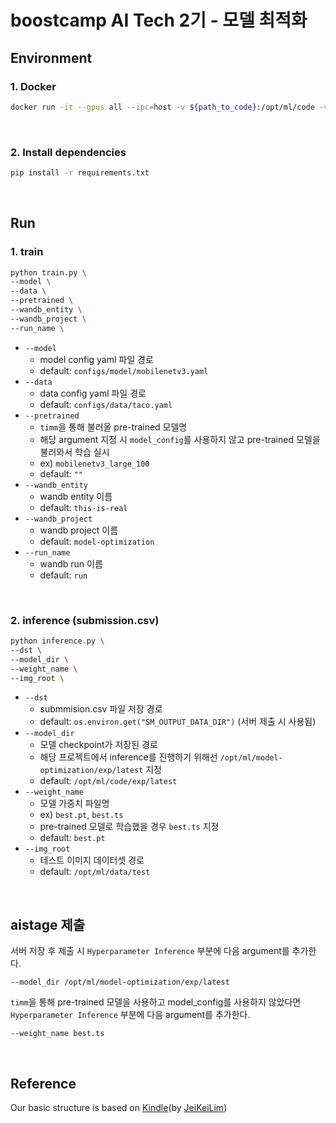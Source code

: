 # boostcamp AI Tech 2기 - 모델 최적화

## Environment

### 1. Docker
```bash
docker run -it --gpus all --ipc=host -v ${path_to_code}:/opt/ml/code -v ${path_to_dataset}:/opt/ml/data placidus36/pstage4_lightweight:v0.4 /bin/bash
```

<br>

### 2. Install dependencies
```bash
pip install -r requirements.txt
```

<br>

## Run

### 1. train

```bash
python train.py \
--model \
--data \
--pretrained \
--wandb_entity \
--wandb_project \
--run_name \
```

- `--model`
  - model config yaml 파일 경로
  - default: `configs/model/mobilenetv3.yaml`
- `--data`
  - data config yaml 파일 경로
  - default: `configs/data/taco.yaml`
- `--pretrained`
  - `timm`을 통해 불러올 pre-trained 모델명
  - 해당 argument 지정 시 `model_config`를 사용하지 않고 pre-trained 모델을 불러와서 학습 실시
  - ex) `mobilenetv3_large_100`
  - default: `""`
- `--wandb_entity`
  - wandb entity 이름
  - default: `this-is-real`
- `--wandb_project`
  - wandb project 이름
  - default: `model-optimization`
- `--run_name`
  - wandb run 이름
  - default: `run`

<br>

### 2. inference (submission.csv)

```bash
python inference.py \
--dst \
--model_dir \
--weight_name \
--img_root \
```

- `--dst`
  - submmision.csv 파일 저장 경로
  - default: `os.environ.get("SM_OUTPUT_DATA_DIR")` (서버 제출 시 사용됨)
- `--model_dir`
  - 모델 checkpoint가 저장된 경로
  - 해당 프로젝트에서 inference를 진행하기 위해선 `/opt/ml/model-optimization/exp/latest` 지정
  - default: `/opt/ml/code/exp/latest`
- `--weight_name`
  - 모델 가중치 파일명
  - ex) `best.pt`, `best.ts`
  - pre-trained 모델로 학습했을 경우 `best.ts` 지정
  - default: `best.pt`
- `--img_root`
  - 테스트 이미지 데이터셋 경로
  - default: `/opt/ml/data/test`

<br>

## aistage 제출

서버 저장 후 제출 시 `Hyperparameter Inference` 부분에 다음 argument를 추가한다.

```
--model_dir /opt/ml/model-optimization/exp/latest
```

`timm`을 통해 pre-trained 모델을 사용하고 model_config를 사용하지 않았다면 `Hyperparameter Inference` 부분에 다음 argument를 추가한다.

```
--weight_name best.ts
```

<br>

## Reference

Our basic structure is based on [Kindle](https://github.com/JeiKeiLim/kindle)(by [JeiKeiLim](https://github.com/JeiKeiLim))

